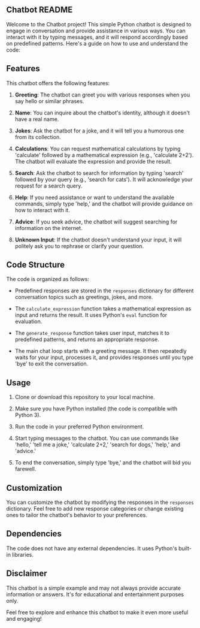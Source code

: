 ## Chatbot README

Welcome to the Chatbot project! This simple Python chatbot is designed to engage in conversation and provide assistance in various ways. You can interact with it by typing messages, and it will respond accordingly based on predefined patterns. Here's a guide on how to use and understand the code:

## Features

This chatbot offers the following features:

1. **Greeting**: The chatbot can greet you with various responses when you say hello or similar phrases.

2. **Name**: You can inquire about the chatbot's identity, although it doesn't have a real name.

3. **Jokes**: Ask the chatbot for a joke, and it will tell you a humorous one from its collection.

4. **Calculations**: You can request mathematical calculations by typing 'calculate' followed by a mathematical expression (e.g., 'calculate 2+2'). The chatbot will evaluate the expression and provide the result.

5. **Search**: Ask the chatbot to search for information by typing 'search' followed by your query (e.g., 'search for cats'). It will acknowledge your request for a search query.

6. **Help**: If you need assistance or want to understand the available commands, simply type 'help,' and the chatbot will provide guidance on how to interact with it.

7. **Advice**: If you seek advice, the chatbot will suggest searching for information on the internet.

8. **Unknown Input**: If the chatbot doesn't understand your input, it will politely ask you to rephrase or clarify your question.

## Code Structure

The code is organized as follows:

- Predefined responses are stored in the `responses` dictionary for different conversation topics such as greetings, jokes, and more.

- The `calculate_expression` function takes a mathematical expression as input and returns the result. It uses Python's `eval` function for evaluation.

- The `generate_response` function takes user input, matches it to predefined patterns, and returns an appropriate response.

- The main chat loop starts with a greeting message. It then repeatedly waits for your input, processes it, and provides responses until you type 'bye' to exit the conversation.

## Usage

1. Clone or download this repository to your local machine.

2. Make sure you have Python installed (the code is compatible with Python 3).

3. Run the code in your preferred Python environment.

4. Start typing messages to the chatbot. You can use commands like 'hello,' 'tell me a joke,' 'calculate 2+2,' 'search for dogs,' 'help,' and 'advice.'

5. To end the conversation, simply type 'bye,' and the chatbot will bid you farewell.

## Customization

You can customize the chatbot by modifying the responses in the `responses` dictionary. Feel free to add new response categories or change existing ones to tailor the chatbot's behavior to your preferences.

## Dependencies

The code does not have any external dependencies. It uses Python's built-in libraries.

## Disclaimer

This chatbot is a simple example and may not always provide accurate information or answers. It's for educational and entertainment purposes only.

Feel free to explore and enhance this chatbot to make it even more useful and engaging!
